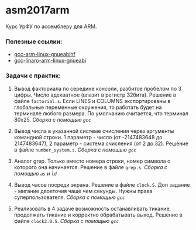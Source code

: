 # asm2017arm
Курс УрФУ по ассемблеру для ARM.

### Полезные ссылки:
* [gcc-arm-linux-gnueabihf](https://github.com/offensive-security/gcc-arm-linux-gnueabihf-4.7)
* [gcc-linaro-arm-linux-gnueabi](https://releases.linaro.org/components/toolchain/binaries/latest/arm-linux-gnueabi/)

### Задачи с практик:
1. Вывод факториала по середине консоли, разбитое пробелом по 3 цифры. Число адекватное (влазит в регистр 32бита). Решение в файле `factorial.s`. Если LINES и COLUMNS экспортированы в глобальные переменные окружения, то работать будет на терминале любого размера. По умолчанию считается, что терминал 80x25. *Cборка с помощью `gcc`*

2. Вывод числа в указанной системе счисления через аргументы командной строки. 1 параметр - число (от -2147483648 до 2147483647), 2 параметр - система счисления (от 2 до 32). Решение в файле `number_system.s`. *Сборка с помощью `gcc`*

3. Аналог grep. Только вместо номера строки, номер символа с которого она начинается. Решение в файле `grep.s`. *Сборка с помощью `as` и `ld`*

4. Вывод часов посреди экрана. Решение в файле `clock.S`. Доп задание - мигание двоеточия чаще чем секунды. Нужны права суперпользователя. *Сборка с помощью `gcc`*

5. Реализовать в 4 задаче возможность останавливать тикание, продолжать тикание и корректно обрабатывать выход. Решение в файле `clock2.0.S`. *Сборка с помощью `gcc`*
